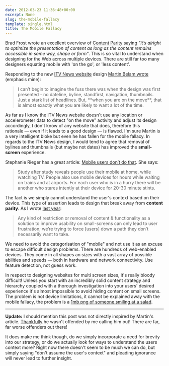 ```yaml
---
date: 2012-03-23 11:36:48+00:00
excerpt: None
slug: the-mobile-fallacy
template: single.html
title: The Mobile Fallacy
---
```


Brad Frost wrote an excellent overview of [Content Parity](http://bradfrostweb.com/blog/mobile/content-parity/) saying _"it’s alright to optimize the presentation of content as long as the content remains accessible in some way, shape or form"_. This is so vital to understand when designing for the Web across multiple devices. There are still far too many designers equating mobile with 'on the go', or 'less content'.

Responding to the new [ITV News website](http://www.itv.com/news/) design [Martin Belam wrote](http://www.currybet.net/cbet_blog/2012/03/itv-news-redesign.php) (emphasis mine):


<blockquote><p>I can’t begin to imagine the fuss there was when the design was first presented - no dateline, byline, standfirst, navigation, thumbnails. Just a stark list of headlines. But, **when you are on the move**, that is almost exactly what you are likely to want a lot of the time.</p></blockquote>


As far as I know the ITV News website doesn't use any location or accelerometer data to detect "on the move" activity and adjust its design accordingly, I don't know of any website that does, therefore this rationale — even if it leads to a good design — is flawed. I'm sure Martin is a very intelligent bloke but even he has fallen for the mobile fallacy. In regards to the ITV News design, I would tend to agree that removal of bylines and thumbnails (but maybe not dates) has improved the **small-screen** experience.

Stephanie Rieger has a great article: [Mobile users don’t do that](http://stephanierieger.com/mobile-users-dont-do-that/). She says:


<blockquote><p>Study after study reveals people use their mobile at home, while watching TV. People also use mobile devices for hours while waiting on trains and at airports. For each user who is in a hurry there will be another who stares intently at their device for 20-30 minute stints.</p></blockquote>


The fact is we simply cannot understand the user's context based on their device. This type of assertion leads to design that break away from **content parity**. As I wrote [last year](https://dbushell.com/2011/09/14/what-is-mobile/):


<blockquote><p>Any kind of restriction or removal of content & functionality as a solution to improve usability on small-screens can only lead to user frustration; we’re trying to force [users] down a path they don’t necessarily want to take.</p></blockquote>


We need to avoid the categorisation of "mobile" and not use it as an excuse to escape difficult design problems. There are hundreds of web-enabled devices. They come in all shapes an sizes with a vast array of possible abilities and speeds — both in hardware and network connectivity. Use feature detection, not guess work.

In respect to designing websites for multi screen sizes, it's really bloody difficult! Unless you start with an incredibly solid content strategy and hierarchy coupled with a thorough investigation into your users' desired experience it's almost impossible to avoid hiding content on small screens. The problem is not device limitations, it cannot be explained away with the mobile fallacy, the problem is a [1mb png of someone smiling at a salad](https://twitter.com/#!/wilto/statuses/63284673723375616).


* * *


**Update:** I should mention this post was not directly inspired by Martin's article. [Thankfully](https://twitter.com/#!/currybet/status/183163262324572161) he wasn't offended by me calling him out! There are far, far worse offenders out there!

It does make me think though, do we simply incorporate a need for brevity into our strategy, or do we actually look for ways to understand the users context more? Right now there doesn't seem to be much we can do, but simply saying "don't assume the user's context" and pleading ignorance will never lead to further insight.
